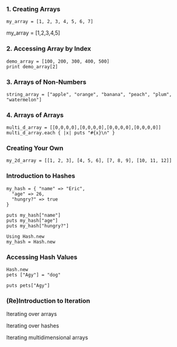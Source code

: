 
### 1. Creating Arrays

```
my_array = [1, 2, 3, 4, 5, 6, 7]
```
my_array = [1,2,3,4,5]



### 2.  Accessing Array by Index

```
demo_array = [100, 200, 300, 400, 500]
print demo_array[2]
```



###  3. Arrays of Non-Numbers

```
string_array = ["apple", "orange", "banana", "peach", "plum", "watermelon"]
```


###  4. Arrays of Arrays

```
multi_d_array = [[0,0,0,0],[0,0,0,0],[0,0,0,0],[0,0,0,0]]
multi_d_array.each { |x| puts "#{x}\n" }
```



### Creating Your Own

```
my_2d_array = [[1, 2, 3], [4, 5, 6], [7, 8, 9], [10, 11, 12]]
```


###  Introduction to Hashes

```
my_hash = { "name" => "Eric",
  "age" => 26,
  "hungry?" => true
}

puts my_hash["name"]
puts my_hash["age"]
puts my_hash["hungry?"]

Using Hash.new
my_hash = Hash.new
```


### Accessing Hash Values

```
Hash.new
pets ["Agy"] = "dog"

puts pets["Agy"]
```


### (Re)Introduction to Iteration

Iterating over arrays

Iterating over hashes

Iterating multidimensional arrays
